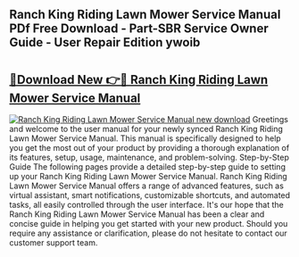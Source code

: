 ## Ranch King Riding Lawn Mower Service Manual PDf Free Download - Part-SBR Service Owner Guide - User Repair Edition ywoib

# <h2><a href="http://bc7446.oget.top/?id=Ranch+King+Riding+Lawn+Mower+Service+Manual">🔗Download New 👉🔴 Ranch King Riding Lawn Mower Service Manual</a></h2>

[![Ranch King Riding Lawn Mower Service Manual new download](https://i.imgur.com/5g1atiW.png)](http://bc7446.oget.top/?id=Ranch+King+Riding+Lawn+Mower+Service+Manual)
Greetings and welcome to the user manual for your newly synced Ranch King Riding Lawn Mower Service Manual. This manual is specifically designed to help you get the most out of your product by providing a thorough explanation of its features, setup, usage, maintenance, and problem-solving. Step-by-Step Guide The following pages provide a detailed step-by-step guide to setting up your Ranch King Riding Lawn Mower Service Manual. Ranch King Riding Lawn Mower Service Manual offers a range of advanced features, such as virtual assistant, smart notifications, customizable shortcuts, and automated tasks, all easily controlled through the user interface. It's our hope that the Ranch King Riding Lawn Mower Service Manual has been a clear and concise guide in helping you get started with your new product. Should you require any assistance or clarification, please do not hesitate to contact our customer support team.
